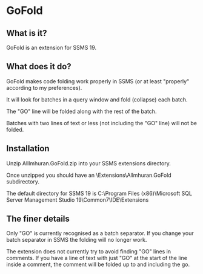 # GoFold

## What is it?

GoFold is an extension for SSMS 19.


## What does it do?

GoFold makes code folding work properly in SSMS (or at least "properly" according to my preferences).

It will look for batches in a query window and fold (collapse) each batch.

The "GO" line will be folded along with the rest of the batch.

Batches with two lines of text or less (not including the "GO" line) will not be folded.


## Installation

Unzip Alllmhuran.GoFold.zip into your SSMS extensions directory. 

Once unzipped you should have an \Extensions\Allmhuran.GoFold subdirectory.

The default directory for SSMS 19 is C:\Program Files (x86)\Microsoft SQL Server Management Studio 19\Common7\IDE\Extensions


## The finer details

Only "GO" is currently recognised as a batch separator. If you change your batch separator in SSMS the folding will no longer work.

The extension does not currently try to avoid finding "GO" lines in comments. If you have a line of text with just "GO" at the start of the line inside a comment, the comment will be folded up to and including the go.

